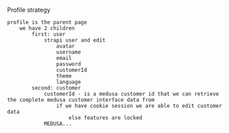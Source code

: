 Profile strategy

    profile is the parent page
        we have 2 children
            first: user
                strapi user and edit
                    avatar
                    username
                    email
                    password
                    customerId
                    theme
                    language
            second: customer
                customerId - is a medusa customer id that we can retrieve the complete medusa customer interface data from
                    if we have cookie session we are able to edit customer data
                        else features are locked
                MEDUSA...